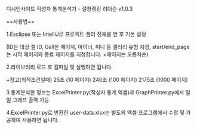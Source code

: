 디시인사이드 작성자 통계분석기 - 갤창랭킹 리더슨 v1.0.3


==사용법==

1.Esclipse 또는 IntelliJ로 프로젝트 폴더 전체를 연 후 기본 설정

(ID는 대상 갤 ID, Gall은 메이저, 마이너, 미니 등 갤러리 유형 지정, start/end_page는 시작 페이지와 종료 페이지를 지정합니다. +페이지는 오름차순)

2.라이브러리 로드 후 컴파일 및 실행하면 됩니다.

+참고(최적조건일때)
25초 (10 페이지)
240초 (100 페이지)
2175초 (1000 페이지)

3.통계분석한 정보는 ExcelPrinter.py(작성자 통계 엑셀)과 GraphPrinter.py에서 일일 그래프 출력 가능

4.ExcelPrinter.py로 반환한 user-data.xlsx는 별도의 엑셀 프로그램에서 수정 및 가공하여 사용하면 됩니다.
